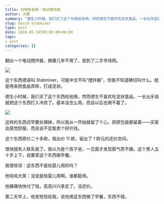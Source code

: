 ```yaml
---
title: 旧物断舍离：电动搅拌器
author: 大鹏
summary: "德生小时候，我们买了这个东西给他用。然而德生不喜欢吃泥状食品，一长出牙齿就把这个东西打入冷宫了。基本没怎么用，而且以后也用不着了。"
slug: bosch-stabmixer
type: post
date: 2018-05-14T00:00:00+00:00
tags:
- post
categories: []
---
```



翻出一个电动搅拌器，搁置几年不用了，放到了二手市场网。


![](https://github.com/pzhaonet/keller/raw/master/figdapeng/i2018-05-14_2.jpg)

这个东西德语叫 Stabmixer，可能中文不叫“搅拌器”，但我不知道确切叫什么。就是用来把食品弄碎，打成泥状。

德生小时候，我们买了这个东西给他用。然而德生不喜欢吃泥状食品，一长出牙齿就把这个东西打入冷宫了。基本没怎么用，而且以后也用不着了。

![](https://github.com/pzhaonet/keller/raw/master/figdapeng/i2018-05-14_1.jpg)

这样的东西迟早要处理掉，所以我从一开始就留了个心，把原包装都留着——买家会感觉舒服，而且说不定能卖个好价钱。

这个东西原价二十多欧，我出价 11 欧，留出了 1 欧元的还价空间。

很快就有人联系我了。我以为是个孩子爸，一见面才发现那气质不像。这个男人五十岁上下，说要拿这个东西做早餐。

我很惊讶：这东西不是给婴儿用的吗？

他哈哈大笑：没说是给婴儿用啊。谁都能用。

他痛痛快快付了钱，高高兴兴拿走了。没还价。

第二天早上，他发短信给我，说他用这东西做了早餐，东西不错。
